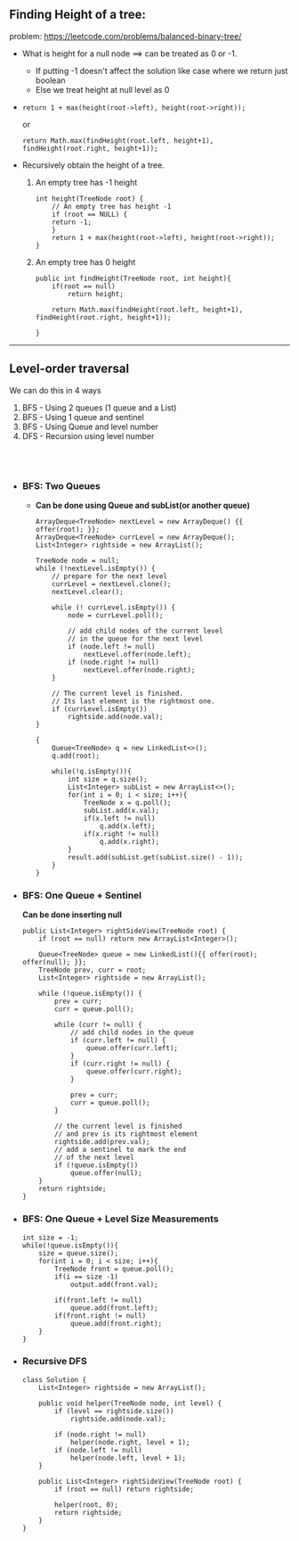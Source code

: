 
## Finding Height of a tree:
problem: https://leetcode.com/problems/balanced-binary-tree/

- What is height for a null node ==> can be treated as 0 or -1.
  - If putting -1 doesn't affect the solution like case where we return just boolean 
  - Else we treat height at null level as 0
- `return 1 + max(height(root->left), height(root->right));`
  
    or

    `return Math.max(findHeight(root.left, height+1), findHeight(root.right, height+1));`



- Recursively obtain the height of a tree. 
  1. An empty tree has -1 height
        ```
        int height(TreeNode root) { 
            // An empty tree has height -1
            if (root == NULL) {
            return -1;
            }
            return 1 + max(height(root->left), height(root->right));
        }
        ```
  2. An empty tree has 0 height
        ```
        public int findHeight(TreeNode root, int height){
            if(root == null)
                return height;
            
            return Math.max(findHeight(root.left, height+1), findHeight(root.right, height+1));
            
        }
        ```

----------
## Level-order traversal

We can do this in 4 ways

  1. BFS - Using 2 queues (1 queue and a List)
  2. BFS - Using 1 queue and sentinel
  3. BFS - Using Queue and level number
  4. DFS - Recursion using level number


<br></br>
- ### BFS: Two Queues
  - **Can be done using Queue and subList(or another queue)** 
  
    ```
    ArrayDeque<TreeNode> nextLevel = new ArrayDeque() {{ offer(root); }};
    ArrayDeque<TreeNode> currLevel = new ArrayDeque();        
    List<Integer> rightside = new ArrayList();
    
    TreeNode node = null;
    while (!nextLevel.isEmpty()) {
        // prepare for the next level
        currLevel = nextLevel.clone();
        nextLevel.clear();

        while (! currLevel.isEmpty()) {
            node = currLevel.poll();

            // add child nodes of the current level
            // in the queue for the next level
            if (node.left != null) 
                nextLevel.offer(node.left);    
            if (node.right != null) 
                nextLevel.offer(node.right);
        }
        
        // The current level is finished.
        // Its last element is the rightmost one.
        if (currLevel.isEmpty()) 
            rightside.add(node.val);    
    }
    ```


    ```
    {
        Queue<TreeNode> q = new LinkedList<>();
        q.add(root);
        
        while(!q.isEmpty()){
            int size = q.size();
            List<Integer> subList = new ArrayList<>();
            for(int i = 0; i < size; i++){
                TreeNode x = q.poll();
                subList.add(x.val);
                if(x.left != null)
                    q.add(x.left);
                if(x.right != null)
                    q.add(x.right);
            }
            result.add(subList.get(subList.size() - 1));
        }
    }
    ```
- ### BFS: One Queue + Sentinel
    **Can be done inserting null**
    ```
    public List<Integer> rightSideView(TreeNode root) {
        if (root == null) return new ArrayList<Integer>();
        
        Queue<TreeNode> queue = new LinkedList(){{ offer(root); offer(null); }};
        TreeNode prev, curr = root;
        List<Integer> rightside = new ArrayList();
        
        while (!queue.isEmpty()) {
            prev = curr;
            curr = queue.poll();

            while (curr != null) {
                // add child nodes in the queue
                if (curr.left != null) {
                    queue.offer(curr.left);    
                }
                if (curr.right != null) {
                    queue.offer(curr.right);
                }
                
                prev = curr;
                curr = queue.poll();
            }      

            // the current level is finished
            // and prev is its rightmost element
            rightside.add(prev.val);
            // add a sentinel to mark the end
            // of the next level
            if (!queue.isEmpty())
                queue.offer(null);
        }
        return rightside;
    }
    ```

- ###  BFS: One Queue + Level Size Measurements
    ```
    int size = -1;
    while(!queue.isEmpty()){
        size = queue.size();            
        for(int i = 0; i < size; i++){
            TreeNode front = queue.poll();
            if(i == size -1)
                output.add(front.val);
            
            if(front.left != null)
                queue.add(front.left);
            if(front.right != null)
                queue.add(front.right);
        }
    }
    ```
- ### Recursive DFS
    ```
    class Solution {
        List<Integer> rightside = new ArrayList();
        
        public void helper(TreeNode node, int level) {
            if (level == rightside.size()) 
                rightside.add(node.val);
            
            if (node.right != null) 
                helper(node.right, level + 1);  
            if (node.left != null) 
                helper(node.left, level + 1);
        }    
        
        public List<Integer> rightSideView(TreeNode root) {
            if (root == null) return rightside;
            
            helper(root, 0);
            return rightside;
        }
    }

    ```